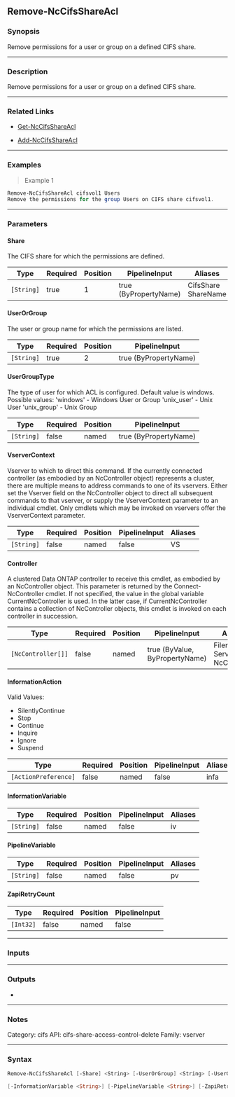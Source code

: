 Remove-NcCifsShareAcl
---------------------

### Synopsis
Remove permissions for a user or group on a defined CIFS share.

---

### Description

Remove permissions for a user or group on a defined CIFS share.

---

### Related Links
* [Get-NcCifsShareAcl](Get-NcCifsShareAcl)

* [Add-NcCifsShareAcl](Add-NcCifsShareAcl)

---

### Examples
> Example 1

```PowerShell
Remove-NcCifsShareAcl cifsvol1 Users
Remove the permissions for the group Users on CIFS share cifsvol1.
```

---

### Parameters
#### **Share**
The CIFS share for which the permissions are defined.

|Type      |Required|Position|PipelineInput        |Aliases                |
|----------|--------|--------|---------------------|-----------------------|
|`[String]`|true    |1       |true (ByPropertyName)|CifsShare<br/>ShareName|

#### **UserOrGroup**
The user or group name for which the permissions are listed.

|Type      |Required|Position|PipelineInput        |
|----------|--------|--------|---------------------|
|`[String]`|true    |2       |true (ByPropertyName)|

#### **UserGroupType**
The type of user for which ACL is configured. Default value is windows.
Possible values: 
'windows'        - Windows User or Group
'unix_user'      - Unix User
'unix_group'     - Unix Group

|Type      |Required|Position|PipelineInput        |
|----------|--------|--------|---------------------|
|`[String]`|false   |named   |true (ByPropertyName)|

#### **VserverContext**
Vserver to which to direct this command.  If the currently connected controller (as embodied by an NcController object) represents a cluster, there are multiple means to address commands to one of its vservers.  Either set the Vserver field on the NcController object to direct all subsequent commands to that vserver, or supply the VserverContext parameter to an individual cmdlet.  Only cmdlets which may be invoked on vservers offer the VserverContext parameter.

|Type      |Required|Position|PipelineInput|Aliases|
|----------|--------|--------|-------------|-------|
|`[String]`|false   |named   |false        |VS     |

#### **Controller**
A clustered Data ONTAP controller to receive this cmdlet, as embodied by an NcController object.  This parameter is returned by the Connect-NcController cmdlet.  If not specified, the value in the global variable CurrentNcController is used.  In the latter case, if CurrentNcController contains a collection of NcController objects, this cmdlet is invoked on each controller in succession.

|Type              |Required|Position|PipelineInput                 |Aliases                          |
|------------------|--------|--------|------------------------------|---------------------------------|
|`[NcController[]]`|false   |named   |true (ByValue, ByPropertyName)|Filer<br/>Server<br/>NcController|

#### **InformationAction**

Valid Values:

* SilentlyContinue
* Stop
* Continue
* Inquire
* Ignore
* Suspend

|Type                |Required|Position|PipelineInput|Aliases|
|--------------------|--------|--------|-------------|-------|
|`[ActionPreference]`|false   |named   |false        |infa   |

#### **InformationVariable**

|Type      |Required|Position|PipelineInput|Aliases|
|----------|--------|--------|-------------|-------|
|`[String]`|false   |named   |false        |iv     |

#### **PipelineVariable**

|Type      |Required|Position|PipelineInput|Aliases|
|----------|--------|--------|-------------|-------|
|`[String]`|false   |named   |false        |pv     |

#### **ZapiRetryCount**

|Type     |Required|Position|PipelineInput|
|---------|--------|--------|-------------|
|`[Int32]`|false   |named   |false        |

---

### Inputs

---

### Outputs
* 

---

### Notes
Category: cifs
API: cifs-share-access-control-delete
Family: vserver

---

### Syntax
```PowerShell
Remove-NcCifsShareAcl [-Share] <String> [-UserOrGroup] <String> [-UserGroupType <String>] [-VserverContext <String>] [-Controller <NcController[]>] [-InformationAction <ActionPreference>] 
```
```PowerShell
[-InformationVariable <String>] [-PipelineVariable <String>] [-ZapiRetryCount <Int32>] [<CommonParameters>]
```
